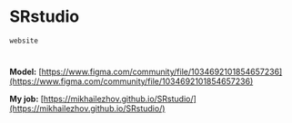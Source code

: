 # SRstudio


`website`

#
**Model:** [https://www.figma.com/community/file/1034692101854657236](https://www.figma.com/community/file/1034692101854657236)

**My job:** [https://mikhailezhov.github.io/SRstudio/](https://mikhailezhov.github.io/SRstudio/)

#
